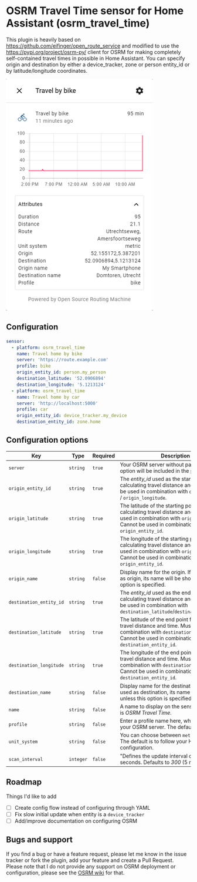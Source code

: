 # OSRM Travel Time sensor for Home Assistant (osrm_travel_time)
This plugin is heavily based on https://github.com/eifinger/open_route_service and modified to use the https://pypi.org/project/osrm-py/ client for OSRM for making completely self-contained travel times in possible in Home Assistant.
You can specify origin and destination by either a device_tracker, zone or person entity_id or by latitude/longitude coordinates.

![screenshot](screenshot.png)

## Configuration
```yaml
sensor:
  - platform: osrm_travel_time
    name: Travel home by bike
    server: 'https://route.example.com'
    profile: bike
    origin_entity_id: person.my_person
    destination_latitude: '52.0906894'
    destination_longitude: '5.1213124'
  - platform: osrm_travel_time
    name: Travel home by car
    server: 'http://localhost:5000'
    profile: car
    origin_entity_id: device_tracker.my_device
    destination_entity_id: zone.home
```

## Configuration options
Key | Type | Required | Description
-- | -- | -- | --
`server` | `string` | `true` | Your OSRM server without path. The `profile` option will be included in the path.
`origin_entity_id` | `string` | `true` | The *entity_id* used as the starting point for calculating travel distance and time. Cannot be used in combination with `origin_latitude` / `origin_longitude`.
`origin_latitude` | `string` | `true` | The latitude of the starting point for calculating travel distance and time. Must be used in combination with `origin_longitude`. Cannot be used in combination with `origin_entity_id`.
`origin_longitude` | `string` | `true` | The longitude of the starting point for calculating travel distance and time. Must be used in combination with `origin_latitude`. Cannot be used in combination with `origin_entity_id`.
`origin_name` | `string` | `false` | Display name for the origin. If entity is used as origin, its name will be shown unless this option is specified.
`destination_entity_id` | `string` | `true` | The *entity_id* used as the end point for calculating travel distance and time. Cannot be used in combination with `destination_latitude`/`destination_longitude`.
`destination_latitude` | `string` | `true` | The latitude of the end point for calculating travel distance and time. Must be used in combination with `destination_longitude`. Cannot be used in combination with `destination_entity_id`.
`destination_longitude` | `string` | `true` | The longitude of the end point for calculating travel distance and time. Must be used in combination with `destination_latitude`. Cannot be used in combination with `destination_entity_id`.
`destination_name` | `string` | `false` | Display name for the destination. If entity is used as destination, its name will be shown unless this option is specified.
`name` | `string` | `false` | A name to display on the sensor. The default is *OSRM Travel Time*.
`profile` | `string` | `false` | Enter a profile name here, which exists in your OSRM server. The default is *car*.
`unit_system` | `string` | `false` | You can choose between `metric` or `imperial`. The default is to follow your Home Assistant configuration.
`scan_interval` | `integer` | `false` | "Defines the update interval of the sensor in seconds. Defaults to *300* (5 minutes)."

## Roadmap
Things I'd like to add
- [ ] Create config flow instead of configuring through YAML
- [ ] Fix slow initial update when entity is a `device_tracker`
- [ ] Add/improve documentation on configuring OSRM

## Bugs and support
If you find a bug or have a feature request, please let me know in the issue tracker or fork the plugin, add your feature and create a Pull Request. Please note that I do not provide any support on OSRM deployment or configuration, please see the [OSRM wiki](https://github.com/Project-OSRM/osrm-backend/wiki) for that.
